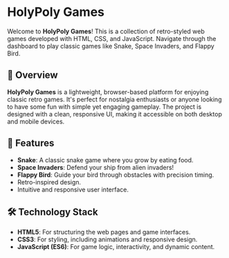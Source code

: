 # HolyPoly Games

Welcome to **HolyPoly Games**! This is a collection of retro-styled web games developed with HTML, CSS, and JavaScript. Navigate through the dashboard to play classic games like Snake, Space Invaders, and Flappy Bird.

## 🌟 Overview
**HolyPoly Games** is a lightweight, browser-based platform for enjoying classic retro games. It's perfect for nostalgia enthusiasts or anyone looking to have some fun with simple yet engaging gameplay. The project is designed with a clean, responsive UI, making it accessible on both desktop and mobile devices.

## 🚀 Features
- **Snake**: A classic snake game where you grow by eating food.
- **Space Invaders**: Defend your ship from alien invaders!
- **Flappy Bird**: Guide your bird through obstacles with precision timing.
- Retro-inspired design.
- Intuitive and responsive user interface.

## 🛠️ Technology Stack
- **HTML5**: For structuring the web pages and game interfaces.
- **CSS3**: For styling, including animations and responsive design.
- **JavaScript (ES6)**: For game logic, interactivity, and dynamic content.
